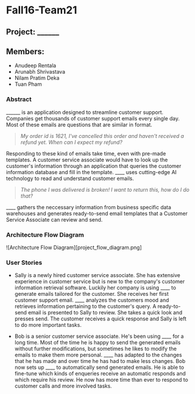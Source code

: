 # Fall16-Team21

## Project: ______

## Members:
- Anudeep Rentala
- Arunabh Shrivastava
- Nilam Pratim Deka
- Tuan Pham

### Abstract
______ is an application designed to streamline customer support. Companies get thousands of customer support emails every single day. Most of these emails are questions that are similar in format.

> *My order id is 1621, I've cancelled this order and haven't received a refund yet. When can I expect my refund?*

Responding to these kind of emails take time, even with pre-made templates. A customer service associate would have to look up the customer's information through an application that queries the customer information database and fill in the template. ____ uses cutting-edge AI technology to read and understand customer emails.


> *The phone I was delivered is broken! I want to return this, how do I do that?*

____ gathers the neccessary information from business specific data warehouses and generates ready-to-send email templates that a Customer Service Associate can review and send.

### Architecture Flow Diagram
![Architecture Flow Diagram][project_flow_diagram.png]

### User Stories
- Sally is a newly hired customer service associate. She has extensive experience in customer service but is new to the company's customer information retrieval software. Luckily her company is using ____ to generate emails tailored for the customer. She receives her first customer support email. ____ analyzes the customers mood and retrieves information pertaining to the customer's query. A ready-to-send email is presented to Sally to review. She takes a quick look and presses send. The customer receives a quick response and Sally is left to do more important tasks.

- Bob is a senior customer service associate. He's been using ____ for a long time. Most of the time he is happy to send the generated emails without further modifications, but sometimes he likes to modify the emails to make them more personal. ____ has adapted to the changes that he has made and over time he has had to make less changes. Bob now sets up ____ to automatically send generated emails. He is able to fine-tune which kinds of enqueries receive an automatic responds and which require his review. He now has more time than ever to respond to customer calls and more involved tasks.
